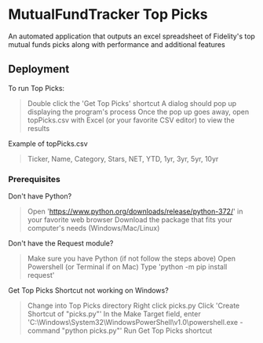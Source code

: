 # MutualFundTracker Top Picks
An automated application that outputs an excel spreadsheet of Fidelity's top mutual funds picks along with performance and additional features

## Deployment

To run Top Picks:
  > Double click the 'Get Top Picks' shortcut
  > A dialog should pop up displaying the program's process
  > Once the pop up goes away, open topPicks.csv with Excel (or your favorite CSV editor) to view the results
  
Example of topPicks.csv
  > Ticker, Name, Category, Stars, NET, YTD, 1yr, 3yr, 5yr, 10yr



### Prerequisites

Don't have Python?
  > Open 'https://www.python.org/downloads/release/python-372/' in your favorite web browser
  > Download the package that fits your computer's needs (Windows/Mac/Linux)

Don't have the Request module?
  > Make sure you have Python (if not follow the steps above)
  > Open Powershell (or Terminal if on Mac)
  > Type 'python -m pip install request'

Get Top Picks Shortcut not working on Windows?
  > Change into Top Picks directory
  > Right click picks.py
  > Click 'Create Shortcut of "picks.py"'
  > In the Make Target field, enter 'C:\Windows\System32\WindowsPowerShell\v1.0\powershell.exe -command "python picks.py"'
  > Run Get Top Picks shortcut

